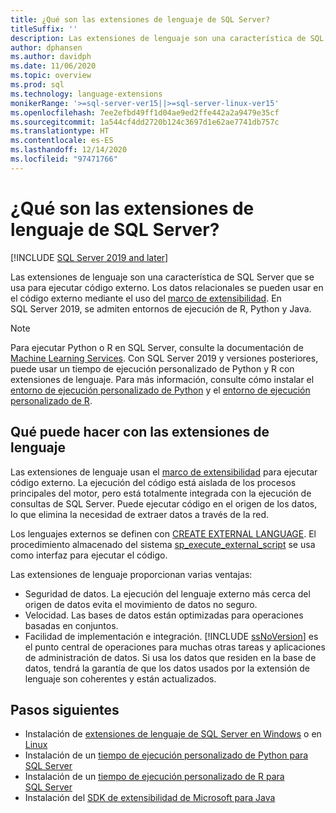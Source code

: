 ```yaml
---
title: ¿Qué son las extensiones de lenguaje de SQL Server?
titleSuffix: ''
description: Las extensiones de lenguaje son una característica de SQL Server que se usa para ejecutar código externo. En SQL Server, se admiten Java, R y Python. Los datos relacionales se pueden usar en el código externo mediante el uso del marco de extensibilidad.
author: dphansen
ms.author: davidph
ms.date: 11/06/2020
ms.topic: overview
ms.prod: sql
ms.technology: language-extensions
monikerRange: '>=sql-server-ver15||>=sql-server-linux-ver15'
ms.openlocfilehash: 7ee2efbd49ff1d04ae9ed2ffe442a2a9479e35cf
ms.sourcegitcommit: 1a544cf4dd2720b124c3697d1e62ae7741db757c
ms.translationtype: HT
ms.contentlocale: es-ES
ms.lasthandoff: 12/14/2020
ms.locfileid: "97471766"
---
```

# <a name="what-is-sql-server-language-extensions"></a>¿Qué son las extensiones de lenguaje de SQL Server?
[!INCLUDE [SQL Server 2019 and later](../includes/applies-to-version/sqlserver2019.md)]

Las extensiones de lenguaje son una característica de SQL Server que se usa para ejecutar código externo. Los datos relacionales se pueden usar en el código externo mediante el uso del [marco de extensibilidad](concepts/extensibility-framework.md). En SQL Server 2019, se admiten entornos de ejecución de R, Python y Java.

> [!NOTE]
> Para ejecutar Python o R en SQL Server, consulte la documentación de [Machine Learning Services](../machine-learning/sql-server-machine-learning-services.md). Con SQL Server 2019 y versiones posteriores, puede usar un tiempo de ejecución personalizado de Python y R con extensiones de lenguaje. Para más información, consulte cómo instalar el [entorno de ejecución personalizado de Python](../machine-learning/install/custom-runtime-python.md) y el [entorno de ejecución personalizado de R](../machine-learning/install/custom-runtime-r.md).

## <a name="what-you-can-do-with-language-extensions"></a>Qué puede hacer con las extensiones de lenguaje

Las extensiones de lenguaje usan el [marco de extensibilidad](concepts/extensibility-framework.md) para ejecutar código externo. La ejecución del código está aislada de los procesos principales del motor, pero está totalmente integrada con la ejecución de consultas de SQL Server. Puede ejecutar código en el origen de los datos, lo que elimina la necesidad de extraer datos a través de la red.

Los lenguajes externos se definen con [CREATE EXTERNAL LANGUAGE](../t-sql/statements/create-external-language-transact-sql.md). El procedimiento almacenado del sistema [sp_execute_external_script](../relational-databases/system-stored-procedures/sp-execute-external-script-transact-sql.md) se usa como interfaz para ejecutar el código.

Las extensiones de lenguaje proporcionan varias ventajas:

+ Seguridad de datos. La ejecución del lenguaje externo más cerca del origen de datos evita el movimiento de datos no seguro.
+ Velocidad. Las bases de datos están optimizadas para operaciones basadas en conjuntos. 
+ Facilidad de implementación e integración. [!INCLUDE [ssNoVersion](../includes/ssnoversion-md.md)] es el punto central de operaciones para muchas otras tareas y aplicaciones de administración de datos. Si usa los datos que residen en la base de datos, tendrá la garantía de que los datos usados por la extensión de lenguaje son coherentes y están actualizados.

## <a name="next-steps"></a>Pasos siguientes

+ Instalación de [extensiones de lenguaje de SQL Server en Windows](install/windows-java.md) o en [Linux](../linux/sql-server-linux-setup-language-extensions-java.md)
+ Instalación de un [tiempo de ejecución personalizado de Python para SQL Server](../machine-learning/install/custom-runtime-python.md)
+ Instalación de un [tiempo de ejecución personalizado de R para SQL Server](../machine-learning/install/custom-runtime-r.md)
+ Instalación del [SDK de extensibilidad de Microsoft para Java](how-to/extensibility-sdk-java-sql-server.md)
